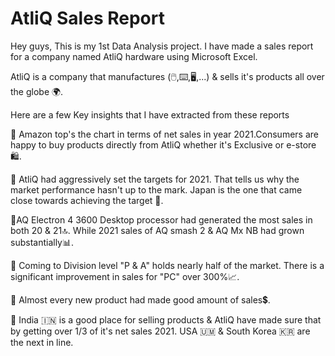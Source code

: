 # AtliQ Sales Report
Hey guys, 
          This is my 1st Data Analysis project. I have made a sales report for a company named AtliQ hardware using Microsoft Excel.

AtliQ is a company that manufactures (🖱️,⌨️,🖥️,...) & sells it's products all over the globe 🌍.

Here are a few Key insights that I have extracted from these reports

🌟 Amazon top's the chart in terms of net sales in year 2021.Consumers are happy to buy products directly from AtliQ whether it's Exclusive or e-store 🛍️.

🌟 AtliQ had aggressively set the targets for 2021. That tells us why the market performance hasn't up to the mark. Japan is the one that came close towards achieving the target 🎯.

🌟AQ Electron 4 3600 Desktop processor had generated the most sales in both 20 & 21🔝. While 2021 sales of AQ smash 2 & AQ Mx NB had grown substantially📊.

🌟 Coming to Division level "P & A" holds nearly half of the market. There is a significant improvement in sales for "PC" over 300%📈.

🌟 Almost every new product had made good amount of sales💲.

🌟 India 🇮🇳 is a good place for selling products & AtliQ have made sure that by getting over 1/3 of it's net sales 2021. USA 🇺🇲 & South Korea 🇰🇷 are the next in line.
